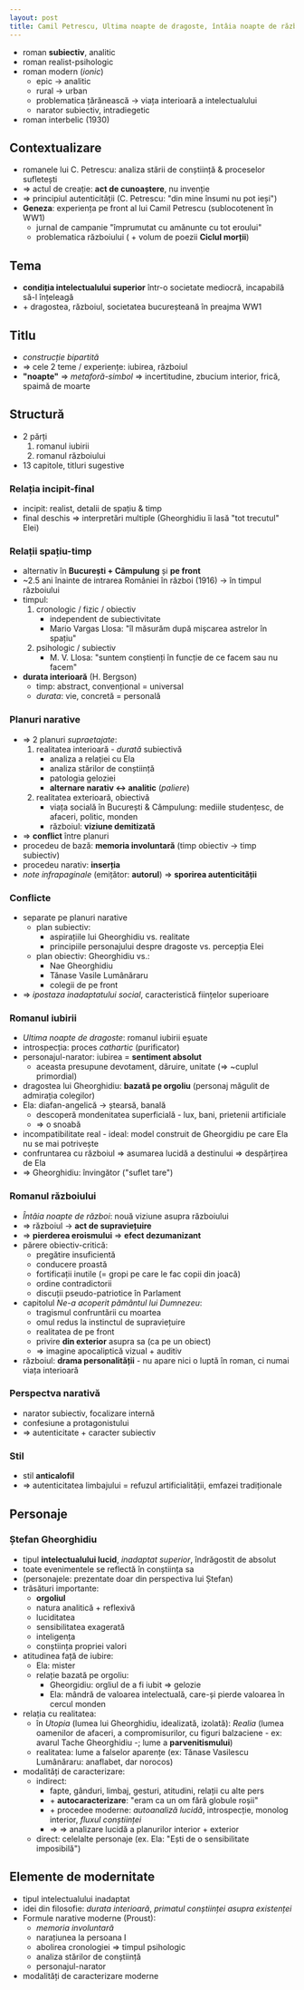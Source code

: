 ```yaml
---
layout: post
title: Camil Petrescu, Ultima noapte de dragoste, întâia noapte de război
---
```


* roman **subiectiv**, analitic
* roman realist-psihologic
* roman modern (*ionic*)
	* epic → analitic
	* rural → urban
	* problematica țărănească → viața interioară a intelectualului
	* narator subiectiv, intradiegetic
* roman interbelic (1930)

## Contextualizare

* romanele lui C. Petrescu: analiza stării de conștiință & proceselor sufletești
* ⇒ actul de creație: **act de cunoaștere**, nu invenție
* ⇒ principiul autenticității (C. Petrescu: "din mine însumi nu pot ieși")
* **Geneza**: experiența pe front al lui Camil Petrescu (sublocotenent în WW1)
	* jurnal de campanie "împrumutat cu amănunte cu tot eroului"
	* problematica războiului ( + volum de poezii **Ciclul morții**)

## Tema

* **condiția intelectualului superior** într-o societate mediocră, incapabilă să-l înțeleagă
* \+ dragostea, războiul, societatea bucureșteană în preajma WW1

## Titlu

* *construcție bipartită*
* ⇒ cele 2 teme / experiențe: iubirea, războiul
* **"noapte"** ⇒ *metaforă-simbol* ⇒ incertitudine, zbucium interior, frică, spaimă de moarte

## Structură

* 2 părți
	1. romanul iubirii
	2. romanul războiului
* 13 capitole, titluri sugestive

### Relația incipit-final

* incipit: realist, detalii de spațiu & timp
* final deschis ⇒ interpretări multiple (Gheorghidiu îi lasă "tot trecutul" Elei)

### Relații spațiu-timp

* alternativ în **București + Câmpulung** și **pe front**
* ~2.5 ani înainte de intrarea României în război (1916) → în timpul războiului
* timpul:
	1. cronologic / fizic / obiectiv
		* independent de subiectivitate
		* Mario Vargas Llosa: "îl măsurăm după mișcarea astrelor în spațiu"
	2. psihologic / subiectiv
		* M. V. Llosa: "suntem conștienți în funcție de ce facem sau nu facem"
* **durata interioară** (H. Bergson)
	* timp: abstract, convențional = universal
	* *durata*: vie, concretă = personală

### Planuri narative

* ⇒ 2 planuri *supraetajate*:
	1. realitatea interioară - *durată* subiectivă
		* analiza a relației cu Ela
		* analiza stărilor de conștiință
		* patologia geloziei
		* **alternare narativ ↔ analitic** (*paliere*)
	2. realitatea exterioară, obiectivă
		* viața socială în București & Câmpulung: mediile studențesc, de afaceri, politic, monden
		* războiul: **viziune demitizată**
* ⇒ **conflict** între planuri
* procedeu de bază: **memoria involuntară** (timp obiectiv → timp subiectiv)
* procedeu narativ: **inserția**
* *note infrapaginale* (emițător: **autorul**) ⇒ **sporirea autenticității**

### Conflicte

* separate pe planuri narative
	* plan subiectiv:
		* aspirațiile lui Gheorghidiu vs. realitate
		* principiile personajului despre dragoste vs. percepția Elei
	* plan obiectiv: Gheorghidiu vs.:
		* Nae Gheorghidiu
		* Tănase Vasile Lumânăraru
		* colegii de pe front
* ⇒ *ipostaza inadaptatului social*, caracteristică ființelor superioare

### Romanul iubirii

* *Ultima noapte de dragoste*: romanul iubirii eșuate
* introspecția: proces *cathartic* (purificator)
* personajul-narator: iubirea = **sentiment absolut**
	* aceasta presupune devotament, dăruire, unitate (⇒ ~cuplul primordial)
* dragostea lui Gheorghidiu: **bazată pe orgoliu** (personaj măgulit de admirația colegilor)
* Ela: diafan-angelică → ștearsă, banală
	* descoperă mondenitatea superficială - lux, bani, prietenii artificiale
	* ⇒ o snoabă
* incompatibilitate real - ideal: model construit de Gheorgidiu pe care Ela nu se mai potrivește 
* confruntarea cu războiul ⇒ asumarea lucidă a destinului ⇒ despărțirea de Ela
* ⇒ Gheorghidiu: învingător ("suflet tare")

### Romanul războiului

* *Întâia noapte de război*: nouă viziune asupra războiului
* ⇒ războiul → **act de supraviețuire**
* ⇒ **pierderea eroismului** ⇒ **efect dezumanizant**
* părere obiectiv-critică:
	* pregătire insuficientă
	* conducere proastă
	* fortificații inutile (= gropi pe care le fac copii din joacă)
	* ordine contradictorii
	* discuții pseudo-patriotice în Parlament
* capitolul *Ne-a acoperit pământul lui Dumnezeu*:
	* tragismul confruntării cu moartea
	* omul redus la instinctul de supraviețuire
	* realitatea de pe front
	* privire **din exterior** asupra sa (ca pe un obiect)
	* ⇒ imagine apocaliptică vizual + auditiv
* războiul: **drama personalității** - nu apare nici o luptă în roman, ci numai viața interioară

### Perspectva narativă

* narator subiectiv, focalizare internă
* confesiune a protagonistului
* ⇒ autenticitate + caracter subiectiv

### Stil

* stil **anticalofil**
* ⇒ autenticitatea limbajului = refuzul artificialității, emfazei tradiționale

## Personaje

### Ștefan Gheorghidiu

* tipul **intelectualului lucid**, *inadaptat superior*, îndrăgostit de absolut
* toate evenimentele se reflectă în conștiința sa
* (personajele: prezentate doar din perspectiva lui Ștefan)
* trăsături importante:
	* **orgoliul**
	* natura analitică + reflexivă
	* luciditatea
	* sensibilitatea exagerată
	* inteligența
	* conștiința propriei valori
* atitudinea față de iubire:
	* Ela: mister
	* relație bazată pe orgoliu:
		* Gheorgidiu: orgliul de a fi iubit ⇒ gelozie
		* Ela: mândră de valoarea intelectuală, care-și pierde valoarea în cercul monden
* relația cu realitatea:
	* în *Utopia* (lumea lui Gheorghidiu, idealizată, izolată): *Realia* (lumea oamenilor de afaceri, a compromisurilor, cu figuri balzaciene - ex: avarul Tache Gheorghidiu -; lume a **parvenitismului**)
	* realitatea: lume a falselor aparențe (ex: Tănase Vasilescu Lumânăraru: anaflabet, dar norocos)
* modalități de caracterizare:
	* indirect:
		* fapte, gânduri, limbaj, gesturi, atitudini, relații cu alte pers
		* \+ **autocaracterizare**: "eram ca un om fără globule roșii"
		* \+ procedee moderne: *autoanaliză lucidă*, introspecție, monolog interior, *fluxul conștiinței*
		* ⇒ ⇒ analizare lucidă a planurilor interior + exterior
	* direct: celelalte personaje (ex. Ela: "Ești de o sensibilitate imposibilă")

## Elemente de modernitate

* tipul intelectualului inadaptat
* idei din filosofie: *durata interioară*, *primatul conștiinței asupra existenței*
* Formule narative moderne (Proust):
	* *memoria involuntară*
	* narațiunea la persoana I
	* abolirea cronologiei ⇒ timpul psihologic
	* analiza stărilor de conștiință
	* personajul-narator
* modalități de caracterizare moderne